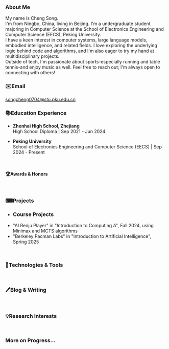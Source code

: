 ### About Me
My name is Cheng Song.<br/>
I'm from Ningbo, China, living in Beijing. I'm a undergraduate student majoring in Computer Science at the School of Electronics Engineering and Computer Science (EECS), Peking University. <br/>
I have a keen interest in computer systems, large language models, embodied intelligence, and related fields. I love exploring the underlying logic behind code and algorithms, and I'm also eager to try my hand at multidisciplinary projects.<br/>
Outside of tech, I'm passionate about sports-especially running and table tennis-and enjoy music as well. Feel free to reach out; I'm always open to connecting with others!

### ✉️Email
songcheng0704@stu.pku.edu.cn
<br>
### 📚Education Experience
- **Zhenhai High School, Zhejiang**  
  High School Diploma | Sep 2021 - Jun 2024
  
- **Peking University**  
  School of Electronics Engineering and Computer Science (EECS) | Sep 2024 - Present
<br>

#### 🏆Awards & Honors

<br>

### ⌨Projects
- ### Course Projects
- "AI Renju Player" in "Introduction to Computing A", Fall 2024, using Minimax and MCTS algorithms
- "Berkeley Pacman Labs" in "Introduction to Artificial Intelligence", Spring 2025

<br>

### 🔧Technologies & Tools

<br>

### 🖊Blog & Writing

<br>

### 💡Research Interests

<br>

### More on Progress…


